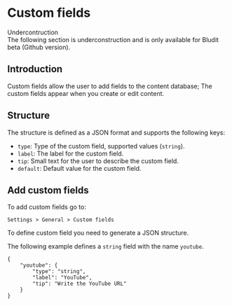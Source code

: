 # Custom fields
<!-- position: 7 -->

<div class="note">
<div class="title">Undercontruction</div>
The following section is underconstruction and is only available for Bludit beta (Github version).
</div>


## Introduction
Custom fields allow the user to add fields to the content database; The custom fields appear when you create or edit content.

## Structure
The structure is defined as a JSON format and supports the following keys:
- `type`: Type of the custom field, supported values (`string`).
- `label`: The label for the custom field.
- `tip`: Small text for the user to describe the custom field.
- `default`: Default value for the custom field.

## Add custom fields
To add custom fields go to:
```
Settings > General > Custom fields
```

To define custom field you need to generate a JSON structure.

The following example defines a `string` field with the name `youtube`.
```
{
    "youtube": {
        "type": "string",
        "label": "YouTube",
        "tip": "Write the YouTube URL"
    }
}
```

